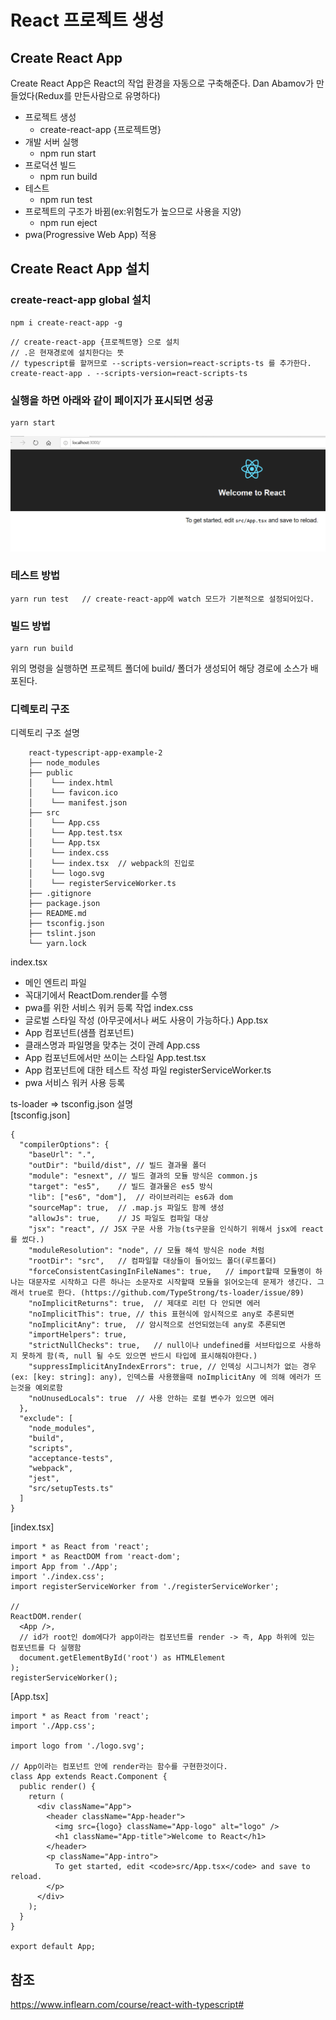 # React 프로젝트 생성

## Create React App
Create React App은 React의 작업 환경을 자동으로 구축해준다. Dan Abamov가 만들었다(Redux를 만든사람으로 유명하다)
- 프로젝트 생성
  - create-react-app {프로젝트명}
- 개발 서버 실행
  - npm run start
- 프로덕션 빌드
  - npm run build
- 테스트
  - npm run test
- 프로젝트의 구조가 바뀜(ex:위험도가 높으므로 사용을 지양)
  - npm run eject
- pwa(Progressive Web App) 적용  
  

## Create React App 설치
### create-react-app global 설치
```
npm i create-react-app -g
```
```
// create-react-app {프로젝트명} 으로 설치
// .은 현재경로에 설치한다는 뜻
// typescript를 할꺼므로 --scripts-version=react-scripts-ts 를 추가한다.
create-react-app . --scripts-version=react-scripts-ts
```

### 실행을 하면 아래와 같이 페이지가 표시되면 성공
```
yarn start
```
![react-typescript-2-1](./img/react-typescript-2-1.PNG)

### 테스트 방법
```
yarn run test   // create-react-app에 watch 모드가 기본적으로 설정되어있다.
```

### 빌드 방법
```
yarn run build
```
위의 명령을 실행하면 프로젝트 폴더에 build/ 폴더가 생성되어 해당 경로에 소스가 배포된다.

### 디렉토리 구조
디렉토리 구조 설명
```
    react-typescript-app-example-2
    ├── node_modules
    ├── public
    │    └── index.html
    │    └── favicon.ico
    │    └── manifest.json
    ├── src
    │    └── App.css
    │    └── App.test.tsx
    │    └── App.tsx
    │    └── index.css
    │    └── index.tsx  // webpack의 진입로
    │    └── logo.svg
    │    └── registerServiceWorker.ts
    ├── .gitignore
    ├── package.json
    ├── README.md
    ├── tsconfig.json
    ├── tslint.json
    └── yarn.lock
```
index.tsx
- 메인 엔트리 파일
- 꼭대기에서 ReactDom.render를 수행
- pwa를 위한 서비스 워커 등록 작업
index.css
- 글로벌 스타일 작성 (아무곳에서나 써도 사용이 가능하다.)
App.tsx
- App 컴포넌트(샘플 컴포넌트)
- 클래스명과 파일명을 맞추는 것이 관례
App.css
- App 컴포넌트에서만 쓰이는 스타일
App.test.tsx
- App 컴포넌트에 대한 테스트 작성 파일
registerServiceWorker.ts
- pwa 서비스 워커 사용 등록

ts-loader => tsconfig.json 설명  
[tsconfig.json]
```
{
  "compilerOptions": {
    "baseUrl": ".",
    "outDir": "build/dist", // 빌드 결과물 폴더
    "module": "esnext", // 빌드 결과의 모듈 방식은 common.js
    "target": "es5",    // 빌드 결과물은 es5 방식
    "lib": ["es6", "dom"],  // 라이브러리는 es6과 dom
    "sourceMap": true,  // .map.js 파일도 함께 생성
    "allowJs": true,    // JS 파일도 컴파일 대상
    "jsx": "react", // JSX 구문 사용 가능(ts구문을 인식하기 위해서 jsx에 react를 썼다.)
    "moduleResolution": "node", // 모듈 해석 방식은 node 처럼
    "rootDir": "src",   // 컴파일할 대상들이 들어있느 폴더(루트폴더)
    "forceConsistentCasingInFileNames": true,   // import할때 모듈명이 하나는 대문자로 시작하고 다른 하나는 소문자로 시작할때 모듈을 읽어오는데 문제가 생긴다. 그래서 true로 한다. (https://github.com/TypeStrong/ts-loader/issue/89)
    "noImplicitReturns": true,  // 제대로 리턴 다 안되면 에러
    "noImplicitThis": true, // this 표현식에 암시적으로 any로 추론되면
    "noImplicitAny": true,  // 암시적으로 선언되었는데 any로 추론되면
    "importHelpers": true,
    "strictNullChecks": true,   // null이나 undefined를 서브타입으로 사용하지 못하게 함(즉, null 될 수도 있으면 반드시 타입에 표시해줘야한다.)
    "suppressImplicitAnyIndexErrors": true, // 인덱싱 시그니처가 없는 경우(ex: [key: string]: any), 인덱스를 사용했을때 noImplicitAny 에 의해 에러가 뜨는것을 예외로함
    "noUnusedLocals": true  // 사용 안하는 로컬 변수가 있으면 에러
  },
  "exclude": [
    "node_modules",
    "build",
    "scripts",
    "acceptance-tests",
    "webpack",
    "jest",
    "src/setupTests.ts"
  ]
}
```
  
[index.tsx]  
```
import * as React from 'react';
import * as ReactDOM from 'react-dom';
import App from './App';
import './index.css';
import registerServiceWorker from './registerServiceWorker';

// 
ReactDOM.render(
  <App />,
  // id가 root인 dom에다가 app이라는 컴포넌트를 render -> 즉, App 하위에 있는 컴포넌트를 다 실행함
  document.getElementById('root') as HTMLElement
);
registerServiceWorker();
```
  
[App.tsx]  
```
import * as React from 'react';
import './App.css';

import logo from './logo.svg';

// App이라는 컴포넌트 안에 render라는 함수를 구현한것이다.
class App extends React.Component {
  public render() {
    return (
      <div className="App">
        <header className="App-header">
          <img src={logo} className="App-logo" alt="logo" />
          <h1 className="App-title">Welcome to React</h1>
        </header>
        <p className="App-intro">
          To get started, edit <code>src/App.tsx</code> and save to reload.
        </p>
      </div>
    );
  }
}

export default App;
```


## 참조
https://www.inflearn.com/course/react-with-typescript#